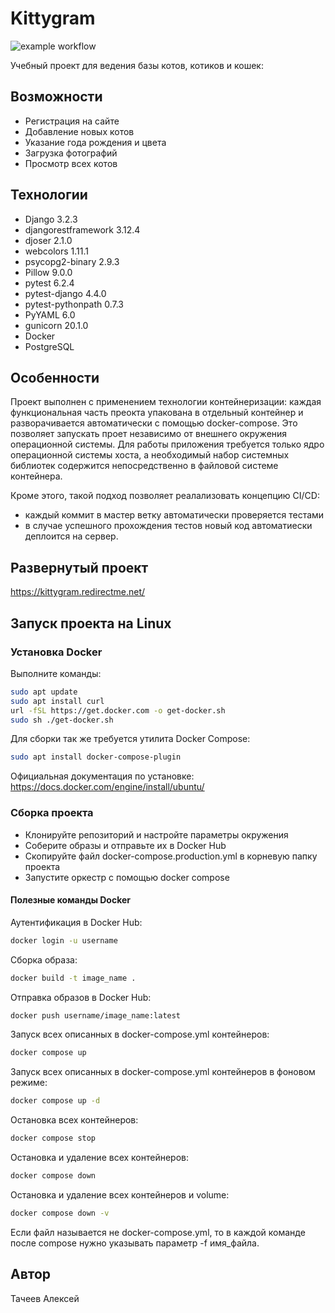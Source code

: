 # Kittygram

![example workflow](https://github.com/lexeyt/kittygram_final/actions/workflows/main.yml/badge.svg)

Учебный проект для ведения базы котов, котиков и кошек:

## Возможности
- Регистрация на сайте
- Добавление новых котов
- Указание года рождения и цвета
- Загрузка фотографий
- Просмотр всех котов

## Технологии
- Django 3.2.3
- djangorestframework 3.12.4
- djoser 2.1.0
- webcolors 1.11.1
- psycopg2-binary 2.9.3
- Pillow 9.0.0
- pytest 6.2.4
- pytest-django 4.4.0
- pytest-pythonpath 0.7.3
- PyYAML 6.0
- gunicorn 20.1.0
- Docker
- PostgreSQL

## Особенности
Проект выполнен с применением технологии контейнеризации: каждая функциональная часть преокта упакована в отдельный контейнер и разворачивается автоматически с помощью docker-compose.
Это позволяет запускать проет независимо от внешнего окружения операционной системы. Для работы приложения требуется только ядро операционной системы хоста, а необходимый набор системных библиотек содержится непосредственно в файловой системе контейнера.

Кроме этого, такой подход позволяет реалализовать концепцию CI/CD:
- каждый коммит в мастер ветку автоматически проверяется тестами
- в случае успешного прохождения тестов новый код автоматиески деплоится на сервер.

## Развернутый проект
https://kittygram.redirectme.net/

## Запуск проекта на Linux
### Установка Docker
Выполните команды:
```sh
sudo apt update
sudo apt install curl
url -fSL https://get.docker.com -o get-docker.sh 
sudo sh ./get-docker.sh
```
Для сборки так же требуется утилита Docker Compose:
```sh
sudo apt install docker-compose-plugin 
```
Официальная документация по установке: https://docs.docker.com/engine/install/ubuntu/

### Сборка проекта
- Клонируйте репозиторий и настройте параметры окружения
- Соберите образы и отправьте их в Docker Hub
- Скопируйте файл docker-compose.production.yml в корневую папку проекта
- Запустите оркестр с помощью docker compose

#### Полезные команды Docker
Аутентификация в Docker Hub:
```sh
docker login -u username 
```
Сборка образа:
```sh
docker build -t image_name . 
```
Отправка образов в Docker Hub:
```sh
docker push username/image_name:latest
```
Запуск всех описанных в docker-compose.yml контейнеров:
```sh
docker compose up
```
Запуск всех описанных в docker-compose.yml контейнеров в фоновом режиме:
```sh
docker compose up -d
```
Остановка всех контейнеров:
```sh
docker compose stop
```
Остановка и удаление всех контейнеров:
```sh
docker compose down
```
Остановка и удаление всех контейнеров и volume:
```sh
docker compose down -v
```
Если файл называется не docker-compose.yml, то в каждой команде после compose нужно
указывать параметр -f имя_файла.


## Автор

Тачеев Алексей
